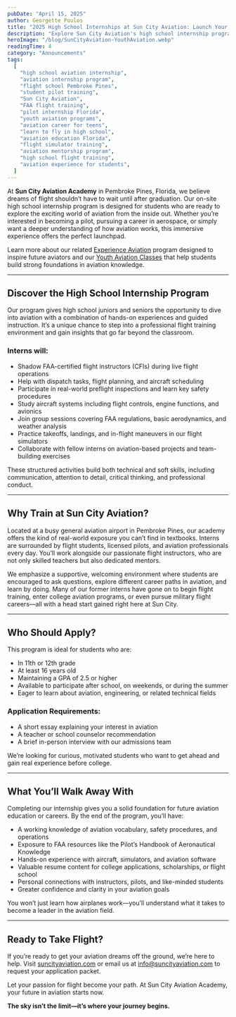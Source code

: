 ```yaml
---
pubDate: "April 15, 2025"
author: Georgette Poulos
title: "2025 High School Internships at Sun City Aviation: Launch Your Aviation Career Early"
description: "Explore Sun City Aviation's high school internship program in Pembroke Pines, Florida—an immersive, hands-on experience for students ready to jumpstart their aviation careers. Learn, train, and take flight with real-world exposure and expert guidance."
heroImage: "/blog/SunCityAviation-YouthAviation.webp"
readingTime: 4
category: "Announcements"
tags:
  [
    "high school aviation internship",
    "aviation internship program",
    "flight school Pembroke Pines",
    "student pilot training",
    "Sun City Aviation",
    "FAA flight training",
    "pilot internship Florida",
    "youth aviation programs",
    "aviation career for teens",
    "learn to fly in high school",
    "aviation education Florida",
    "flight simulator training",
    "aviation mentorship program",
    "high school flight training",
    "aviation experience for students",
  ]
---
```


At **Sun City Aviation Academy** in Pembroke Pines, Florida, we believe dreams of flight shouldn’t have to wait until after graduation. Our on-site high school internship program is designed for students who are ready to explore the exciting world of aviation from the inside out. Whether you’re interested in becoming a pilot, pursuing a career in aerospace, or simply want a deeper understanding of how aviation works, this immersive experience offers the perfect launchpad.

Learn more about our related [Experience Aviation](/experience-aviation/) program designed to inspire future aviators and our [Youth Aviation Classes](/youth-aviation-classes/) that help students build strong foundations in aviation knowledge.

---

## Discover the High School Internship Program

Our program gives high school juniors and seniors the opportunity to dive into aviation with a combination of hands-on experiences and guided instruction. It’s a unique chance to step into a professional flight training environment and gain insights that go far beyond the classroom.

### Interns will:

- Shadow FAA-certified flight instructors (CFIs) during live flight operations
- Help with dispatch tasks, flight planning, and aircraft scheduling
- Participate in real-world preflight inspections and learn key safety procedures
- Study aircraft systems including flight controls, engine functions, and avionics
- Join group sessions covering FAA regulations, basic aerodynamics, and weather analysis
- Practice takeoffs, landings, and in-flight maneuvers in our flight simulators
- Collaborate with fellow interns on aviation-based projects and team-building exercises

These structured activities build both technical and soft skills, including communication, attention to detail, critical thinking, and professional conduct.

---

## Why Train at Sun City Aviation?

Located at a busy general aviation airport in Pembroke Pines, our academy offers the kind of real-world exposure you can’t find in textbooks. Interns are surrounded by flight students, licensed pilots, and aviation professionals every day. You’ll work alongside our passionate flight instructors, who are not only skilled teachers but also dedicated mentors.

We emphasize a supportive, welcoming environment where students are encouraged to ask questions, explore different career paths in aviation, and learn by doing. Many of our former interns have gone on to begin flight training, enter college aviation programs, or even pursue military flight careers—all with a head start gained right here at Sun City.

---

## Who Should Apply?

This program is ideal for students who are:

- In 11th or 12th grade
- At least 16 years old
- Maintaining a GPA of 2.5 or higher
- Available to participate after school, on weekends, or during the summer
- Eager to learn about aviation, engineering, or related technical fields

### Application Requirements:

- A short essay explaining your interest in aviation
- A teacher or school counselor recommendation
- A brief in-person interview with our admissions team

We’re looking for curious, motivated students who want to get ahead and gain real experience before college.

---

## What You’ll Walk Away With

Completing our internship gives you a solid foundation for future aviation education or careers. By the end of the program, you’ll have:

- A working knowledge of aviation vocabulary, safety procedures, and operations
- Exposure to FAA resources like the Pilot’s Handbook of Aeronautical Knowledge
- Hands-on experience with aircraft, simulators, and aviation software
- Valuable resume content for college applications, scholarships, or flight school
- Personal connections with instructors, pilots, and like-minded students
- Greater confidence and clarity in your aviation goals

You won’t just learn how airplanes work—you’ll understand what it takes to become a leader in the aviation field.

---

## Ready to Take Flight?

If you’re ready to get your aviation dreams off the ground, we’re here to help. Visit [suncityaviation.com](/) or email us at [info@suncityaviation.com](mailto:info@suncityaviation.com) to request your application packet.

Let your passion for flight become your path. At Sun City Aviation Academy, your future in aviation starts now.

**The sky isn’t the limit—it’s where your journey begins.**
